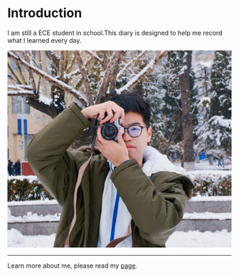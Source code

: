 # Introduction

I am still a ECE student in school.This diary is designed to help me record what I learned every day.

![avatar](../assets/tsang.jpg)

---
Learn more about me, please read my [page](https://www.zengjialong.com).